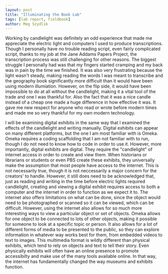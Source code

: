 ```yaml
---  
layout: post  
title: "Illuminating the Book Lab"  
tags: [lab report, fieldbook]  
author: Meg Szydlik 
---
```


Working by candlelight was definitely an odd experience that made me appreciate the electric light and computers I used to produce transcriptions. Though I personally have no trouble reading script, even fairly complicated script, thanks to my job at the Jane Addams Papers Project, the transcription process was still challenging for other reasons. The biggest struggle I personally had was that my fingers started cramping and my back was in pain by the time we finished. It was also very frustrating because the light wasn't steady, making reading the words I was meant to transcribe and the geography book significantly more difficult than it would have been using modern illumiation. However, on the flip side, it would have been impossible to do at all without the candlelight, making it a vital tool of the trade and one I was thankful for. Also the fact that it was a nice candle instead of a cheap one made a huge difference in how effective it was. It gave me new respect for anyone who read or wrote before modern times and made me so very thankful for my own modern technology.

I will be examining digital exhibits in the same way that I examined the effects of the candlelight and writing manually. Digital exhibits can appear on many different platforms, but the one I am most familiar with is Omeka. Omeka requires a coding scaffolding that I am not familiar with to run, though I do not need to know how to code in order to use it. However, more importantly, digital exhibits are digital. They require the "candlelight" of internet access in order to create and view them. When historians or librarians or students or even PBS create these exhibits, they universally make the assumption that most people have access to the internet. This is not necessarily true, though it is not neccessarily a major concern for the creators' to handle. However, it still does need to be acknowledged that, just as reading and writing in the time before electric lights required candlelight, creating and viewing a digital exhibit requires access to both a computer and the internet in order to function as we expect it to. The internet also offers limitations on what can be done, since the object would need to be photographed or scanned so it can be viewed, which can be difficult. However, using the internet also allows for so much more interesting ways to view a particular object or set of objects. Omeka allows for one object to be connected to lots of other objects, making it possible for someone to look at a specific topic or person. It also allows for a lot of different forms of media to be presented to the public, so they can explore information in whatever way works best for them, from embedded videos to text to images. This multimedia format is wildly different than physical exhibits, which tend to rely on objects and text to tell their story. Even physically exhibits will often have an online presence to promote accessibilty and make use of the many tools available online. In that way, the internet has fundamentally changed the way museums and exhibits function.